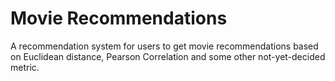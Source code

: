 # Movie Recommendations
A recommendation system for users to get movie recommendations based on Euclidean distance, Pearson Correlation and some other not-yet-decided metric.